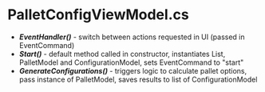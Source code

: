 # PalletConfigViewModel.cs

* **_EventHandler()_** - switch between actions requested in UI (passed in EventCommand)
* **_Start()_** - default method called in constructor, instantiates List<ConfigurationModel>, PalletModel and ConfigurationModel, sets EventCommand to "start"
* **_GenerateConfigurations()_** - triggers logic to calculate pallet options, pass instance of PalletModel, saves results to list of ConfigurationModel